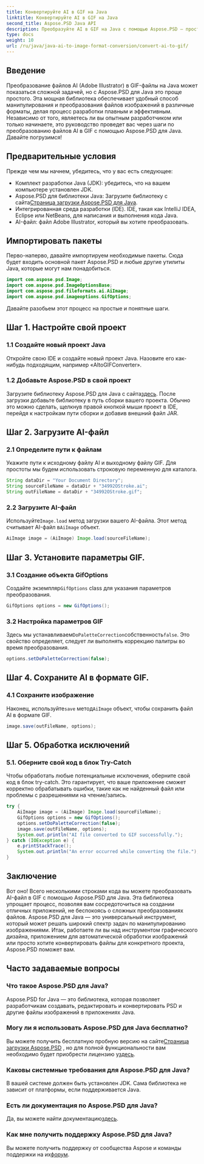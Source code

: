 ```yaml
---
title: Конвертируйте AI в GIF на Java
linktitle: Конвертируйте AI в GIF на Java
second_title: Aspose.PSD Java API
description: Преобразуйте AI в GIF на Java с помощью Aspose.PSD — простого и эффективного руководства для разработчиков. Изучите предварительные условия, шаги и часто задаваемые вопросы для беспрепятственного преобразования.
type: docs
weight: 10
url: /ru/java/java-ai-to-image-format-conversion/convert-ai-to-gif/
---
```

## Введение
Преобразование файлов AI (Adobe Illustrator) в GIF-файлы на Java может показаться сложной задачей, но с Aspose.PSD для Java это проще простого. Эта мощная библиотека обеспечивает удобный способ манипулирования и преобразования файлов изображений в различные форматы, делая процесс разработки плавным и эффективным. Независимо от того, являетесь ли вы опытным разработчиком или только начинаете, это руководство проведет вас через шаги по преобразованию файлов AI в GIF с помощью Aspose.PSD для Java. Давайте погрузимся!
## Предварительные условия
Прежде чем мы начнем, убедитесь, что у вас есть следующее:
- Комплект разработки Java (JDK): убедитесь, что на вашем компьютере установлен JDK.
- Aspose.PSD для библиотеки Java: Загрузите библиотеку с сайта[Страница загрузки Aspose.PSD для Java](https://releases.aspose.com/psd/java/).
- Интегрированная среда разработки (IDE). IDE, такая как IntelliJ IDEA, Eclipse или NetBeans, для написания и выполнения кода Java.
- AI-файл: файл Adobe Illustrator, который вы хотите преобразовать.
## Импортировать пакеты
Перво-наперво, давайте импортируем необходимые пакеты. Сюда будет входить основной пакет Aspose.PSD и любые другие утилиты Java, которые могут нам понадобиться.
```java
import com.aspose.psd.Image;
import com.aspose.psd.ImageOptionsBase;
import com.aspose.psd.fileformats.ai.AiImage;
import com.aspose.psd.imageoptions.GifOptions;
```
Давайте разобьем этот процесс на простые и понятные шаги.
## Шаг 1. Настройте свой проект
### 1.1 Создайте новый проект Java
Откройте свою IDE и создайте новый проект Java. Назовите его как-нибудь подходящим, например «AItoGIFConverter».
### 1.2 Добавьте Aspose.PSD в свой проект
 Загрузите библиотеку Aspose.PSD для Java с сайта[здесь](https://releases.aspose.com/psd/java/). После загрузки добавьте библиотеку в путь сборки вашего проекта. Обычно это можно сделать, щелкнув правой кнопкой мыши проект в IDE, перейдя к настройкам пути сборки и добавив внешний файл JAR.
## Шаг 2. Загрузите AI-файл
### 2.1 Определите пути к файлам
Укажите пути к исходному файлу AI и выходному файлу GIF. Для простоты мы будем использовать строковую переменную для каталога.
```java
String dataDir = "Your Document Directory";
String sourceFileName = dataDir + "34992OStroke.ai";
String outFileName = dataDir + "34992OStroke.gif";
```
### 2.2 Загрузите AI-файл
 Используйте`Image.load` метод загрузки вашего AI-файла. Этот метод считывает AI-файл в`AiImage` объект.
```java
AiImage image = (AiImage) Image.load(sourceFileName);
```
## Шаг 3. Установите параметры GIF.
### 3.1 Создание объекта GifOptions
 Создайте экземпляр`GifOptions` class для указания параметров преобразования.
```java
GifOptions options = new GifOptions();
```
### 3.2 Настройка параметров GIF
 Здесь мы устанавливаем`DoPaletteCorrection`собственность`false`. Это свойство определяет, следует ли выполнять коррекцию палитры во время преобразования.
```java
options.setDoPaletteCorrection(false);
```
## Шаг 4. Сохраните AI в формате GIF.
### 4.1 Сохраните изображение
 Наконец, используйте`save` метод`AiImage` объект, чтобы сохранить файл AI в формате GIF.
```java
image.save(outFileName, options);
```
## Шаг 5. Обработка исключений
### 5.1. Оберните свой код в блок Try-Catch
Чтобы обработать любые потенциальные исключения, оберните свой код в блок try-catch. Это гарантирует, что ваше приложение сможет корректно обрабатывать ошибки, такие как не найденный файл или проблемы с разрешениями на чтение/запись.
```java
try {
    AiImage image = (AiImage) Image.load(sourceFileName);
    GifOptions options = new GifOptions();
    options.setDoPaletteCorrection(false);
    image.save(outFileName, options);
    System.out.println("AI file converted to GIF successfully.");
} catch (IOException e) {
    e.printStackTrace();
    System.out.println("An error occurred while converting the file.");
}
```
## Заключение
Вот оно! Всего несколькими строками кода вы можете преобразовать AI-файл в GIF с помощью Aspose.PSD для Java. Эта библиотека упрощает процесс, позволяя вам сосредоточиться на создании отличных приложений, не беспокоясь о сложных преобразованиях файлов. 
Aspose.PSD для Java — это универсальный инструмент, который может решать широкий спектр задач по манипулированию изображениями. Итак, работаете ли вы над инструментом графического дизайна, приложением для автоматической обработки изображений или просто хотите конвертировать файлы для конкретного проекта, Aspose.PSD поможет вам.
## Часто задаваемые вопросы
### Что такое Aspose.PSD для Java?
Aspose.PSD for Java — это библиотека, которая позволяет разработчикам создавать, редактировать и конвертировать PSD и другие файлы изображений в приложениях Java.
### Могу ли я использовать Aspose.PSD для Java бесплатно?
 Вы можете получить бесплатную пробную версию на сайте[Страница загрузки Aspose.PSD](https://releases.aspose.com/) , но для полной функциональности вам необходимо будет приобрести лицензию у[здесь](https://purchase.aspose.com/buy).
### Каковы системные требования для Aspose.PSD для Java?
В вашей системе должен быть установлен JDK. Сама библиотека не зависит от платформы, если поддерживается Java.
### Есть ли документация по Aspose.PSD для Java?
 Да, вы можете найти документацию[здесь](https://reference.aspose.com/psd/java/).
### Как мне получить поддержку Aspose.PSD для Java?
Вы можете получить поддержку от сообщества Aspose и команды поддержки на их[форум](https://forum.aspose.com/c/psd/34).